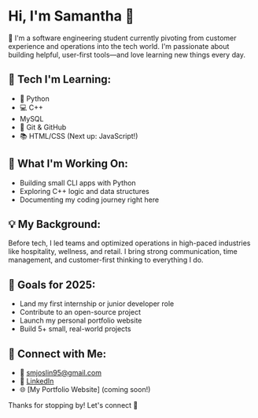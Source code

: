 # Hi, I'm Samantha 👋

🌺 I'm a software engineering student currently pivoting from customer experience and operations into the tech world. I'm passionate about building helpful, user-first tools—and love learning new things every day.

## 🔧 Tech I'm Learning:
- 🐍 Python
- 💻 C++
- MySQL
- 🧰 Git & GitHub
- 📚 HTML/CSS (Next up: JavaScript!)

## 💼 What I'm Working On:
- Building small CLI apps with Python
- Exploring C++ logic and data structures
- Documenting my coding journey right here

## 💡 My Background:
Before tech, I led teams and optimized operations in high-paced industries like hospitality, wellness, and retail. I bring strong communication, time management, and customer-first thinking to everything I do.

## 🚀 Goals for 2025:
- Land my first internship or junior developer role
- Contribute to an open-source project
- Launch my personal portfolio website
- Build 5+ small, real-world projects

## 🔗 Connect with Me:
- 📧 smjoslin95@gmail.com
- 💼 [LinkedIn](www.linkedin.com/in/samantha-joslin95)
- 🌐 [My Portfolio Website] (coming soon!)

Thanks for stopping by! Let's connect 🤝
